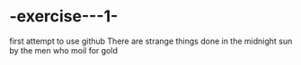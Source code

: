 # -exercise---1-
first attempt to use github
There are strange things done in the midnight sun by the men who moil for gold
